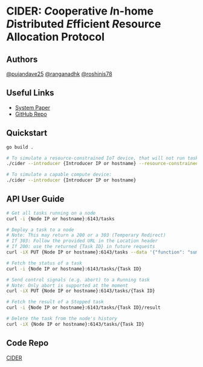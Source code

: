 # CIDER: *C*ooperative *I*n-home *D*istributed *E*fficient *R*esource Allocation Protocol

## Authors
[@pujandave25](https://github.com/pujandave25)
[@ranganadhk](https://github.com/ranganadhk)
[@roshinis78](https://github.com/roshinis78)

## Useful Links
- [System Paper](https://github.com/cider-io/cider/blob/main/docs/CIDER.pdf)
- [GitHub Repo](https://github.com/cider-io/cider)

## Quickstart
```bash
go build .

# To simulate a resource-constrained IoT device, that will not run tasks:
./cider --introducer {Introducer IP or hostname} --resource-constrained

# To simulate a capable compute device:
./cider --introducer {Introducer IP or hostname}
```

## API User Guide
```bash
# Get all tasks running on a node
curl -i {Node IP or hostname}:6143/tasks

# Deploy a task to a node
# Note: This may return a 200 or a 303 (Temporary Redirect)
# If 303: Follow the provided URL in the Location header
# If 200: use the returned {Task ID} in future requests
curl -iX PUT {Node IP or hostname}:6143/tasks --data '{"function": "sum", "data": [1,2,3,4,5]}'

# Fetch the status of a task
curl -i {Node IP or hostname}:6143/tasks/{Task ID}

# Send control signals (e.g. abort) to a Running task
# Note: Only abort is supported at the moment
curl -iX PUT {Node IP or hostname}:6143/tasks/{Task ID}

# Fetch the result of a Stopped task
curl -i {Node IP or hostname}:6143/tasks/{Task ID}/result

# Delete the task from the node's history
curl -iX {Node IP or hostname}:6143/tasks/{Task ID}
```

## Code Repo
[CIDER](https://github.com/cider-io/cider)
